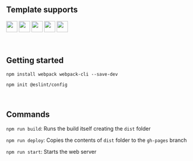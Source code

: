 ## Template supports
<p align="left">
  <img src="https://img.shields.io/badge/-JavaScript-000?&logo=JavaScript" height="30" />
  <img src="https://img.shields.io/badge/-HTML5-000?&logo=html5" height="30" />
  <img src="https://img.shields.io/badge/-CSS3-000?&logo=css3" height="30" />
  <img src="https://img.shields.io/badge/-npm-000?&logo=npm" height="30" />
  <img src="https://img.shields.io/badge/-Webpack-000?&logo=webpack" height="30" />
</p>

<br> <!-- Adjust the number of <br> tags to increase spacing -->

## Getting started 
```
npm install webpack webpack-cli --save-dev
```
```
npm init @eslint/config
```

<br>

## Commands
`npm run build`: Runs the build itself creating the `dist` folder

`npm run deploy`: Copies the contents of `dist` folder to the `gh-pages` branch

`npm run start`: Starts the web server
